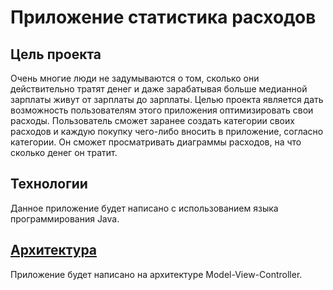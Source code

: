 # Приложение статистика расходов
## Цель проекта

Очень многие люди не задумываются о том, сколько они действительно тратят денег и даже зарабатывая больше медианной зарплаты живут от зарплаты до зарплаты. Целью проекта является дать возможность пользователям этого приложения оптимизировать свои расходы. Пользователь сможет заранее создать категории своих расходов и каждую покупку чего-либо вносить в приложение, согласно категории. Он сможет просматривать диаграммы расходов, на что сколько денег он тратит.

## Технологии

Данное приложение будет написано с использованием языка программирования Java.

## [Архитектура](docs/architecture.md)

Приложение будет написано на архитектуре Model-View-Controller.
